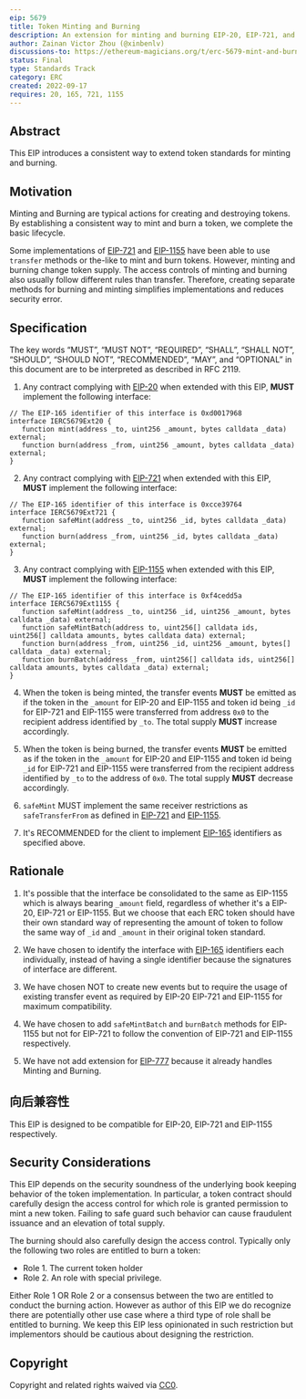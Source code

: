 ```yaml
---
eip: 5679
title: Token Minting and Burning
description: An extension for minting and burning EIP-20, EIP-721, and EIP-1155 tokens
author: Zainan Victor Zhou (@xinbenlv)
discussions-to: https://ethereum-magicians.org/t/erc-5679-mint-and-burn-tokens/10913
status: Final
type: Standards Track
category: ERC
created: 2022-09-17
requires: 20, 165, 721, 1155
---
```


## Abstract

This EIP introduces a consistent way to extend token standards for minting and burning.

## Motivation

Minting and Burning are typical actions for creating and destroying tokens. By establishing a consistent way to mint and burn a token, we complete the basic lifecycle.

Some implementations of [EIP-721](./eip-721.md) and [EIP-1155](./eip-1155.md) have been able to use `transfer` methods or the-like to mint and burn tokens. However, minting and burning change token supply. The access controls of minting and burning also usually follow different rules than transfer. Therefore, creating separate methods for burning and minting simplifies implementations and reduces security error.

## Specification

The key words “MUST”, “MUST NOT”, “REQUIRED”, “SHALL”, “SHALL NOT”, “SHOULD”, “SHOULD NOT”, “RECOMMENDED”, “MAY”, and “OPTIONAL” in this document are to be interpreted as described in RFC 2119.

1. Any contract complying with [EIP-20](./eip-20.md) when extended with this EIP, **MUST** implement the following interface:

```solidity
// The EIP-165 identifier of this interface is 0xd0017968
interface IERC5679Ext20 {
   function mint(address _to, uint256 _amount, bytes calldata _data) external;
   function burn(address _from, uint256 _amount, bytes calldata _data) external;
}
```

2. Any contract complying with [EIP-721](./eip-721.md) when extended with this EIP, **MUST** implement the following interface:

```solidity
// The EIP-165 identifier of this interface is 0xcce39764
interface IERC5679Ext721 {
   function safeMint(address _to, uint256 _id, bytes calldata _data) external;
   function burn(address _from, uint256 _id, bytes calldata _data) external;
}
```

3. Any contract complying with [EIP-1155](./eip-1155.md) when extended with this EIP, **MUST** implement the following interface:

```solidity
// The EIP-165 identifier of this interface is 0xf4cedd5a
interface IERC5679Ext1155 {
   function safeMint(address _to, uint256 _id, uint256 _amount, bytes calldata _data) external;
   function safeMintBatch(address to, uint256[] calldata ids, uint256[] calldata amounts, bytes calldata data) external;
   function burn(address _from, uint256 _id, uint256 _amount, bytes[] calldata _data) external;
   function burnBatch(address _from, uint256[] calldata ids, uint256[] calldata amounts, bytes calldata _data) external;
}
```

4. When the token is being minted, the transfer events **MUST** be emitted as if the token in the `_amount` for EIP-20 and EIP-1155 and token id being `_id` for EIP-721 and EIP-1155 were transferred from address `0x0` to the recipient address identified by `_to`. The total supply **MUST** increase accordingly.

5. When the token is being burned, the transfer events **MUST** be emitted as if the token in the `_amount` for EIP-20 and EIP-1155 and token id being `_id` for EIP-721 and EIP-1155 were transferred from the recipient address identified by `_to` to the address of `0x0`. The total supply **MUST** decrease accordingly.

6. `safeMint` MUST implement the same receiver restrictions as `safeTransferFrom` as defined in [EIP-721](./eip-721.md) and [EIP-1155](./eip-1155.md).

7. It's RECOMMENDED for the client to implement [EIP-165](./eip-165.md) identifiers as specified above.

## Rationale

1. It's possible that the interface be consolidated to the same as EIP-1155 which is always bearing `_amount` field, regardless of whether it's a EIP-20, EIP-721 or EIP-1155. But we choose that each ERC token should have their own standard way of representing the amount of token to follow the same way of `_id` and `_amount` in their original token standard.

2. We have chosen to identify the interface with [EIP-165](./eip-165.md) identifiers each individually, instead of having a single identifier because the signatures of interface are different.

3. We have chosen NOT to create new events but to require the usage of existing transfer event as required by EIP-20 EIP-721 and EIP-1155 for maximum compatibility.

4. We have chosen to add `safeMintBatch` and `burnBatch` methods for EIP-1155 but not for EIP-721 to follow the convention of EIP-721 and EIP-1155 respectively.

5. We have not add extension for [EIP-777](./eip-777.md) because it already handles Minting and Burning.

## 向后兼容性

This EIP is designed to be compatible for EIP-20, EIP-721 and EIP-1155 respectively.

## Security Considerations

This EIP depends on the security soundness of the underlying book keeping behavior of the token implementation. In particular, a token contract should carefully design the access control for which role is granted permission to mint a new token. Failing to safe guard such behavior can cause fraudulent issuance and an elevation of total supply.

The burning should also carefully design the access control. Typically only the following two roles are entitled to burn a token:

- Role 1. The current token holder
- Role 2. An role with special privilege.

Either Role 1 OR Role 2 or a consensus between the two are entitled to conduct the burning action. However as author of this EIP we do recognize there are potentially other use case where a third type of role shall be entitled to burning. We keep this EIP less opinionated in such restriction but implementors should be cautious about designing the restriction.

## Copyright

Copyright and related rights waived via [CC0](../LICENSE.md).
